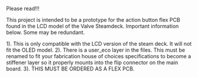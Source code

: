 Please read!!!

This project is intended to be a prototype for the action button flex PCB found in the LCD model of the Valve Steamdeck. Important information below. Some may be redundant. 

1). This is only compatible with the LCD version of the steam deck. It will not fit the OLED model. 
2). There is a user_eco layer in the files. This must be renamed to fit your fabrication house of choices specifications to become a stiffener layer so it properly mounts into the flip connector on the main board. 
3). THIS MUST BE ORDERED AS A FLEX PCB. 
